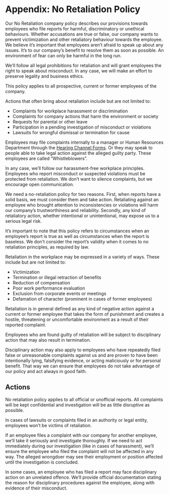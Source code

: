 # Appendix: No Retaliation Policy

Our No Retaliation company policy describes our provisions towards employees who file reports for harmful, discriminatory or unethical behaviours. Whether accusations are true or false, our company wants to prevent victimization and other retaliatory behaviour towards the employee. We believe it’s important that employees aren’t afraid to speak up about any issues. It’s to our company’s benefit to resolve them as soon as possible. An environment of fear can only be harmful in the long run.

We’ll follow all legal prohibitions for retaliation and will grant employees the right to speak about misconduct. In any case, we will make an effort to preserve legality and business ethics.

This policy applies to all prospective, current or former employees of the company.

Actions that often bring about retaliation include but are not limited to:

* Complaints for workplace harassment or discrimination
* Complaints for company actions that harm the environment or society
* Requests for parental or other leave
* Participation in a pending investigation of misconduct or violations
* Lawsuits for wrongful dismissal or termination for cause

Employees may file complaints internally to a manager or Human Resources Department through the [Hearing Channel Forms](https://handbook.rocket.chat/departments-and-operations/people/whistleblower-policy#guidelines). Or they may speak to people able to take legal action against the alleged guilty party. These employees are called “Whistleblowers”.

In any case, we’ll follow our harassment-free workplace principles. Employees who report misconduct or suspected violations must be protected from retaliation. We don’t want to silence complaints, but we encourage open communication.

We need a no-retaliation policy for two reasons. First, when reports have a solid basis, we must consider them and take action. Retaliating against an employee who brought attention to inconsistencies or violations will harm our company’s trustworthiness and reliability. Secondly, any kind of retaliatory action, whether intentional or unintentional, may expose us to a serious legal risk.

It’s important to note that this policy refers to circumstances when an employee’s report is true as well as circumstances when the report is baseless. We don’t consider the report’s validity when it comes to no retaliation principles, as required by law.

Retaliation in the workplace may be expressed in a variety of ways. These include but are not limited to:

* Victimization
* Termination or illegal retraction of benefits
* Reduction of compensation
* Poor work performance evaluation
* Exclusion from corporate events or meetings
* Defamation of character (prominent in cases of former employees)

Retaliation is in general defined as any kind of negative action against a current or former employee that takes the form of punishment and creates a hostile, threatening or uncomfortable environment as a result of their reported complaint.

Employees who are found guilty of retaliation will be subject to disciplinary action that may also result in termination.

Disciplinary action may also apply to employees who have repeatedly filed false or unreasonable complaints against us and are proven to have been intentionally lying, falsifying evidence, or acting maliciously or for personal benefit. That way we can ensure that employees do not take advantage of our policy and act always in good faith.

## Actions

No retaliation policy applies to all official or unofficial reports. All complaints will be kept confidential and investigation will be as little disruptive as possible.

In cases of lawsuits or complaints filed in an authority or legal entity, employees won’t be victims of retaliation.

If an employee files a complaint with our company for another employee, we’ll take it seriously and investigate thoroughly. If we need to act immediately during our investigation (like in cases of harassment), we’ll ensure the employee who filed the complaint will not be affected in any way. The alleged wrongdoer may see their employment or position affected until the investigation is concluded.

In some cases, an employee who has filed a report may face disciplinary action on an unrelated offence. We’ll provide official documentation stating the reason for disciplinary procedures against the employee, along with evidence of their misconduct.
